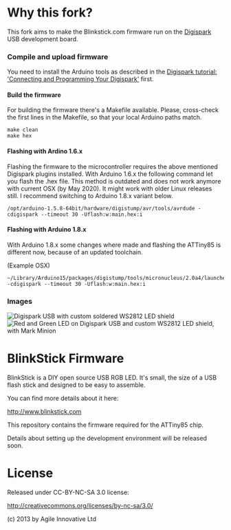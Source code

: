 Why this fork?
===============

This fork aims to make the Blinkstick.com firmware run on the 
[Digispark](http://digistump.com/products/1) USB development board.

### Compile and upload firmware

You need to install the Arduino tools as described in the
[Digispark tutorial: 'Connecting and Programming Your Digispark'](http://digistump.com/wiki/digispark/tutorials/connecting) first.

#### Build the firmware

For building the firmware there's a Makefile available.
Please, cross-check the first lines in the Makefile, so that your local Arduino paths match. 

````
make clean
make hex
````

#### Flashing with Ardino 1.6.x

Flashing the firmware to the microcontroller requires the above mentioned Digispark plugins installed.
With Arduino 1.6.x the following command let you flash the .hex file.
This method is outdated and does not work anymore with current OSX (by May 2020).
It might work with older Linux releases still. I recommend switching to Arduino 1.8.x variant below.

````
/opt/arduino-1.5.8-64bit/hardware/digistump/avr/tools/avrdude -cdigispark --timeout 30 -Uflash:w:main.hex:i
````

#### Flashing with Arduino 1.8.x

With Arduino 1.8.x some changes where made and flashing the ATTiny85 is different now,
because of an updated toolchain. 

(Example OSX)
````
~/Library/Arduino15/packages/digistump/tools/micronucleus/2.0a4/launcher -cdigispark --timeout 30 -Uflash:w:main.hex:i
````

### Images

![Digispark USB with custom soldered WS2812 LED shield](/pictures/IMG_20150310_234954_117.jpg?raw=true)
![Red and Green LED on Digispark USB and custom WS2812 LED shield, with Mark Minion](/pictures/IMG_20150310_235913_781.jpg?raw=true)

BlinkStick Firmware
===================

BlinkStick is a DIY open source USB RGB LED. It's small, the 
size of a USB flash stick and designed to be easy to assemble. 
    
You can find more details about it here:

http://www.blinkstick.com

This repository contains the firmware required for the ATTiny85 chip.

Details about setting up the development environment will be released soon.


License
=======

Released under CC-BY-NC-SA 3.0 license:

http://creativecommons.org/licenses/by-nc-sa/3.0/

(c) 2013 by Agile Innovative Ltd
